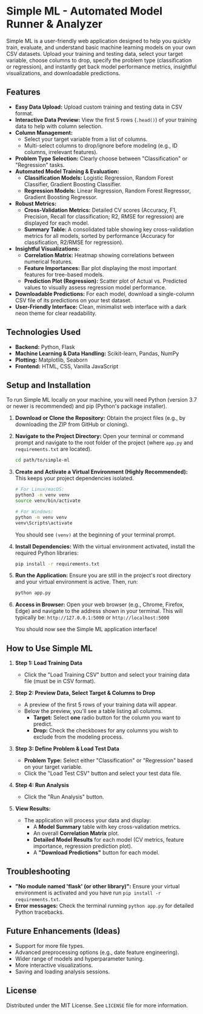 # Simple ML - Automated Model Runner & Analyzer

Simple ML is a user-friendly web application designed to help you quickly train, evaluate, and understand basic machine learning models on your own CSV datasets. 
Upload your training and testing data, select your target variable, choose columns to drop, specify the problem type (classification or regression), and instantly get back model performance metrics, insightful visualizations, and downloadable predictions.

## Features

-   **Easy Data Upload:** Upload custom training and testing data in CSV format.
-   **Interactive Data Preview:** View the first 5 rows (`.head()`) of your training data to help with column selection.
-   **Column Management:**
    -   Select your target variable from a list of columns.
    -   Multi-select columns to drop/ignore before modeling (e.g., ID columns, irrelevant features).
-   **Problem Type Selection:** Clearly choose between "Classification" or "Regression" tasks.
-   **Automated Model Training & Evaluation:**
    -   **Classification Models:** Logistic Regression, Random Forest Classifier, Gradient Boosting Classifier.
    -   **Regression Models:** Linear Regression, Random Forest Regressor, Gradient Boosting Regressor.
-   **Robust Metrics:**
    -   **Cross-Validation Metrics:** Detailed CV scores (Accuracy, F1, Precision, Recall for classification; R2, RMSE for regression) are displayed for each model.
    -   **Summary Table:** A consolidated table showing key cross-validation metrics for all models, sorted by performance (Accuracy for classification, R2/RMSE for regression).
-   **Insightful Visualizations:**
    -   **Correlation Matrix:** Heatmap showing correlations between numerical features.
    -   **Feature Importances:** Bar plot displaying the most important features for tree-based models.
    -   **Prediction Plot (Regression):** Scatter plot of Actual vs. Predicted values to visually assess regression model performance.
-   **Downloadable Predictions:** For each model, download a single-column CSV file of its predictions on your test dataset.
-   **User-Friendly Interface:** Clean, minimalist web interface with a dark neon theme for clear readability.

## Technologies Used

-   **Backend:** Python, Flask
-   **Machine Learning & Data Handling:** Scikit-learn, Pandas, NumPy
-   **Plotting:** Matplotlib, Seaborn
-   **Frontend:** HTML, CSS, Vanilla JavaScript

## Setup and Installation

To run Simple ML locally on your machine, you will need Python (version 3.7 or newer is recommended) and pip (Python's package installer).

1.  **Download or Clone the Repository:**
    Obtain the project files (e.g., by downloading the ZIP from GitHub or cloning).

2.  **Navigate to the Project Directory:**
    Open your terminal or command prompt and navigate to the root folder of the project (where `app.py` and `requirements.txt` are located).
    ```bash
    cd path/to/simple-ml 
    ```

3.  **Create and Activate a Virtual Environment (Highly Recommended):**
    This keeps your project dependencies isolated.
    ```bash
    # For Linux/macOS:
    python3 -m venv venv
    source venv/bin/activate

    # For Windows:
    python -m venv venv
    venv\Scripts\activate
    ```
    You should see `(venv)` at the beginning of your terminal prompt.

4.  **Install Dependencies:**
    With the virtual environment activated, install the required Python libraries:
    ```bash
    pip install -r requirements.txt
    ```

5.  **Run the Application:**
    Ensure you are still in the project's root directory and your virtual environment is active. Then, run:
    ```bash
    python app.py
    ```

6.  **Access in Browser:**
    Open your web browser (e.g., Chrome, Firefox, Edge) and navigate to the address shown in your terminal. This will typically be:
    `http://127.0.0.1:5000`
    or
    `http://localhost:5000`

    You should now see the Simple ML application interface!

## How to Use Simple ML

1.  **Step 1: Load Training Data**
    -   Click the "Load Training CSV" button and select your training data file (must be in CSV format).

2.  **Step 2: Preview Data, Select Target & Columns to Drop**
    -   A preview of the first 5 rows of your training data will appear.
    -   Below the preview, you'll see a table listing all columns.
        -   **Target:** Select **one** radio button for the column you want to predict.
        -   **Drop:** Check the checkboxes for any columns you wish to exclude from the modeling process.

3.  **Step 3: Define Problem & Load Test Data**
    -   **Problem Type:** Select either "Classification" or "Regression" based on your target variable.
    -   Click the "Load Test CSV" button and select your test data file.

4.  **Step 4: Run Analysis**
    -   Click the "Run Analysis" button.

5.  **View Results:**
    -   The application will process your data and display:
        -   A **Model Summary** table with key cross-validation metrics.
        -   An overall **Correlation Matrix** plot.
        -   **Detailed Model Results** for each model (CV metrics, feature importance, regression prediction plot).
        -   A **"Download Predictions"** button for each model.

## Troubleshooting

-   **"No module named 'flask' (or other library)":** Ensure your virtual environment is activated and you have run `pip install -r requirements.txt`.
-   **Error messages:** Check the terminal running `python app.py` for detailed Python tracebacks.

## Future Enhancements (Ideas)

-   Support for more file types.
-   Advanced preprocessing options (e.g., date feature engineering).
-   Wider range of models and hyperparameter tuning.
-   More interactive visualizations.
-   Saving and loading analysis sessions.

## License

Distributed under the MIT License. See `LICENSE` file for more information.
